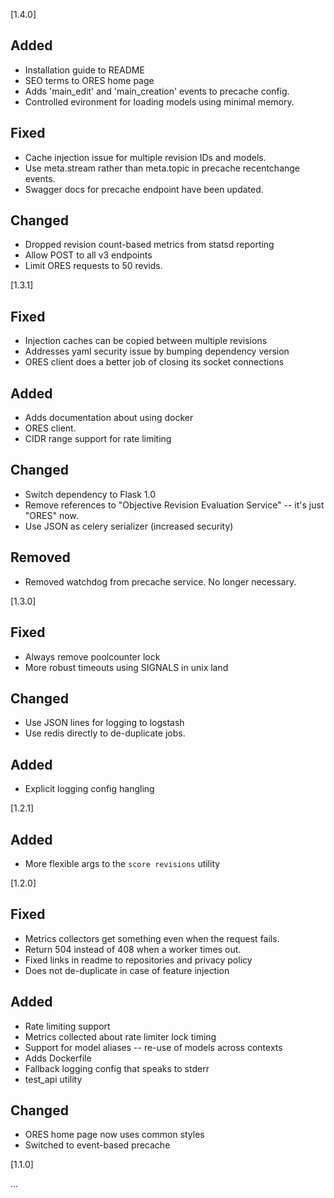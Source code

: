[1.4.0]

## Added
* Installation guide to README
* SEO terms to ORES home page
* Adds 'main_edit' and 'main_creation' events to precache config. 
* Controlled evironment for loading models using minimal memory.

## Fixed
* Cache injection issue for multiple revision IDs and models.
* Use meta.stream rather than meta.topic in precache recentchange events. 
* Swagger docs for precache endpoint have been updated. 

## Changed
* Dropped revision count-based metrics from statsd reporting
* Allow POST to all v3 endpoints
* Limit ORES requests to 50 revids. 

[1.3.1]

## Fixed
* Injection caches can be copied between multiple revisions
* Addresses yaml security issue by bumping dependency version
* ORES client does a better job of closing its socket connections

## Added
* Adds documentation about using docker
* ORES client.
* CIDR range support for rate limiting

## Changed
* Switch dependency to Flask 1.0
* Remove references to "Objective Revision Evaluation Service" -- it's just "ORES" now. 
* Use JSON as celery serializer (increased security)

## Removed
* Removed watchdog from precache service.  No longer necessary.

[1.3.0]

## Fixed
* Always remove poolcounter lock
* More robust timeouts using SIGNALS in unix land

## Changed
* Use JSON lines for logging to logstash
* Use redis directly to de-duplicate jobs. 

## Added
* Explicit logging config hangling

[1.2.1]

## Added
* More flexible args to the `score revisions` utility

[1.2.0]

## Fixed
* Metrics collectors get something even when the request fails.
* Return 504 instead of 408 when a worker times out.  
* Fixed links in readme to repositories and privacy policy
* Does not de-duplicate in case of feature injection

## Added 
* Rate limiting support
* Metrics collected about rate limiter lock timing
* Support for model aliases -- re-use of models across contexts
* Adds Dockerfile
* Fallback logging config that speaks to stderr
* test_api utility

## Changed
* ORES home page now uses common styles
* Switched to event-based precache

[1.1.0]

...





